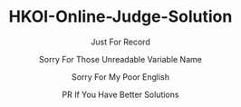 <h1 align="center">HKOI-Online-Judge-Solution</h1>
<p align="center">Just For Record</p>
<p align="center">Sorry For Those Unreadable Variable Name</p>
<p align="center">Sorry For My Poor English</p>
<p align="center">PR If You Have Better Solutions</p>